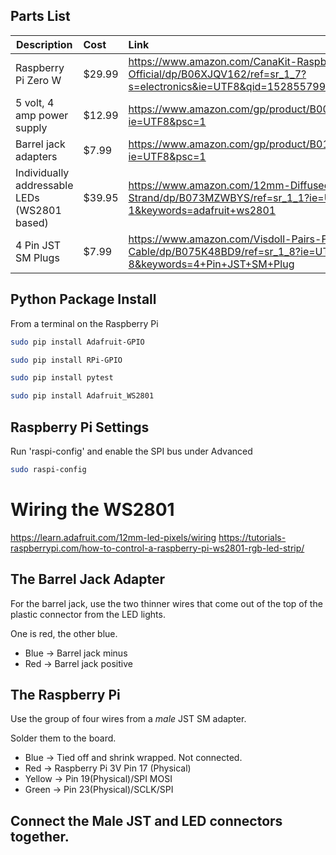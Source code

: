 

## Parts List

Description | Cost | Link
------------|:-----|:-----
Raspberry Pi Zero W | $29.99 | https://www.amazon.com/CanaKit-Raspberry-Wireless-Starter-Official/dp/B06XJQV162/ref=sr_1_7?s=electronics&ie=UTF8&qid=1528557992&sr=1-7&keywords=raspberry+pi+zero+w
5 volt, 4 amp power supply | $12.99 | https://www.amazon.com/gp/product/B00MRGKPH8/ref=oh_aui_detailpage_o06_s00?ie=UTF8&psc=1
Barrel jack adapters | $7.99 | https://www.amazon.com/gp/product/B01M4RBARQ/ref=oh_aui_detailpage_o06_s01?ie=UTF8&psc=1
Individually addressable LEDs (WS2801 based) | $39.95 | https://www.amazon.com/12mm-Diffused-Digital-Pixels-Strand/dp/B073MZWBYS/ref=sr_1_1?ie=UTF8&qid=1528558371&sr=8-1&keywords=adafruit+ws2801
4 Pin JST SM Plugs | $7.99 | https://www.amazon.com/Visdoll-Pairs-Female-Connector-Cable/dp/B075K48BD9/ref=sr_1_8?ie=UTF8&qid=1528559351&sr=8-8&keywords=4+Pin+JST+SM+Plug

## Python Package Install
From a terminal on the Raspberry Pi

```bash
sudo pip install Adafruit-GPIO
```

```bash
sudo pip install RPi-GPIO
```

```bash
sudo pip install pytest
```

```bash
sudo pip install Adafruit_WS2801
```

## Raspberry Pi Settings

Run 'raspi-config' and enable the SPI bus under Advanced

```bash
sudo raspi-config
```

# Wiring the WS2801

https://learn.adafruit.com/12mm-led-pixels/wiring
https://tutorials-raspberrypi.com/how-to-control-a-raspberry-pi-ws2801-rgb-led-strip/

## The Barrel Jack Adapter

For the barrel jack, use the two thinner wires that come out of the top of the plastic connector from the LED lights.

One is red, the other blue.

* Blue -> Barrel jack minus
* Red -> Barrel jack positive

## The Raspberry Pi

Use the group of four wires from a *_male_* JST SM adapter.

Solder them to the board.

* Blue -> Tied off and shrink wrapped. Not connected.
* Red -> Raspberry Pi 3V Pin 17 (Physical)
* Yellow -> Pin 19(Physical)/SPI MOSI
* Green -> Pin 23(Physical)/SCLK/SPI

## Connect the Male JST and LED connectors together.
